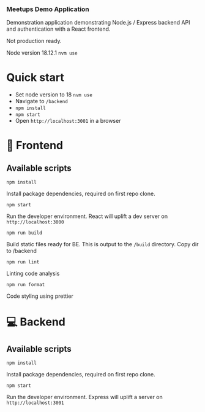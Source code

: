 ### Meetups Demo Application

Demonstration application demonstrating Node.js / Express backend API and authentication with a React frontend.

Not production ready.

Node version 18.12.1 `nvm use`

# Quick start

- Set node version to 18 `nvm use`
- Navigate to `/backend`
- `npm install`
- `npm start`
- Open `http://localhost:3001` in a browser

# 🎨 Frontend

## Available scripts
`npm install`

Install package dependencies, required on first repo clone.

`npm start`

Run the developer environment. React will uplift a dev server on `http://localhost:3000`

`npm run build`

Build static files ready for BE. This is output to the `/build` directory. Copy dir to /backend

`npm run lint`

Linting code analysis

`npm run format`

Code styling using prettier

# 💻 Backend

## Available scripts
`npm install`

Install package dependencies, required on first repo clone.

`npm start`

Run the developer environment. Express will uplift a server on `http://localhost:3001`

